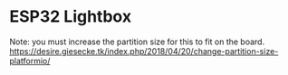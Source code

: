 # ESP32 Lightbox

Note: you must increase the partition size for this to fit on the board.
https://desire.giesecke.tk/index.php/2018/04/20/change-partition-size-platformio/
